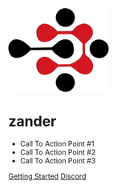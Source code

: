 <img src="assets/siteLogo.png" alt="ModularEnigma Site Logo" width="200"/>

# zander

- Call To Action Point #1
- Call To Action Point #2
- Call To Action Point #3

[Getting Started](#docsify)
[Discord](https://discord.gg/YRpakuYhJZ)
